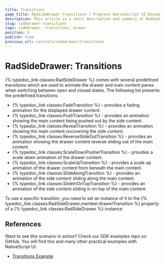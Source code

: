 ```yaml
---
title: Transitions
page_title: RadSideDrawer Transitions | Progress NativeScript UI Documentation
description: This article is a short description and summary of RadSideDrawer's transitions.
slug: sidedrawer-transitions
tags: sidedrawer, transitions, drawer
position: 5
publish: true
previous_url: controls/sidedrawer/transitions
---
```


# RadSideDrawer: Transitions
{% typedoc_link classes:RadSideDrawer %} comes with several predefined transitions which are used to animate the drawer and main content panes when switching between open and closed states. The following list presents the predefined transitions:

- {% typedoc_link classes:FadeTransition %} - provides a fading animation for the displayed drawer content.
- {% typedoc_link classes:PushTransition %} - provides an animation showing the main content being pushed out by the side content.
- {% typedoc_link classes:RevealTransition %} - provides an animation showing the main content uncovering the side content.
- {% typedoc_link classes:ReverseSlideOutTransition %} - provides an animation showing the drawer content reverse sliding out of the main content.
- {% typedoc_link classes:ScaleDownPusherTransition %} - provides a scale down animation of the drawer content.
- {% typedoc_link classes:ScaleUpTransition %} - provides a scale up animation of the drawer content from beneath the main content.
- {% typedoc_link classes:SlideAlongTransition %} - provides an animation of the side content sliding along the main content.
- {% typedoc_link classes:SlideInOnTopTransition %} - provides an animation of the side content sliding in on top of the main content.

To use a specific transition, you need to set an instance of it to the {% typedoc_link classes:RadSideDrawer,member:drawerTransition %} property of a {% typedoc_link classes:RadSideDrawer %} instance:

<snippet id='sidedrawer-setting-transition'/>

## References
Want to see this scenario in action?
Check our SDK examples repo on GitHub. You will find this and many other practical examples with NativeScript UI.

* [Transitions Example](https://github.com/telerik/nativescript-ui-samples/tree/master/sidedrawer/app/examples/transitions)